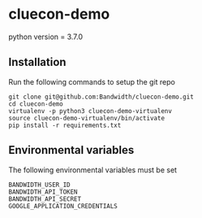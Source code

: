 # cluecon-demo
python version = 3.7.0

## Installation

Run the following commands to setup the git repo

```
git clone git@github.com:Bandwidth/cluecon-demo.git
cd cluecon-demo
virtualenv -p python3 cluecon-demo-virtualenv
source cluecon-demo-virtualenv/bin/activate
pip install -r requirements.txt
```

## Environmental variables

The following environmental variables must be set

```
BANDWIDTH_USER_ID
BANDWIDTH_API_TOKEN
BANDWIDTH_API_SECRET 
GOOGLE_APPLICATION_CREDENTIALS
```
